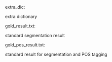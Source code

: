 extra_dic:

extra dictionary

gold_result.txt:

standard segmentation result

gold_pos_result.txt:

standard result for segmentation and POS tagging
